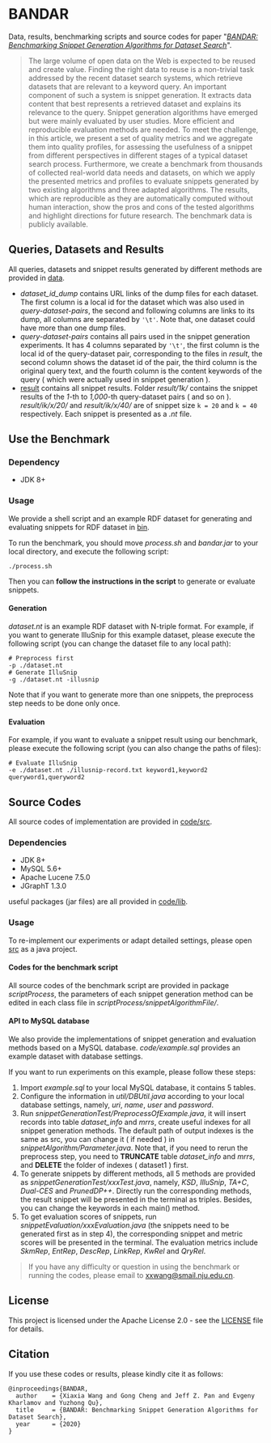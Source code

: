 # BANDAR

Data, results, benchmarking scripts and source codes for paper "*[BANDAR: Benchmarking Snippet Generation Algorithms for Dataset Search]()*". 

> The large volume of open data on the Web is expected to be reused and create value. Finding the right data to reuse is a non-trivial task addressed by the recent dataset search systems, which retrieve datasets that are relevant to a keyword query. An important component of such a system is snippet generation. It extracts data content that best represents a retrieved dataset and explains its relevance to the query. Snippet generation algorithms have emerged but were mainly evaluated by user studies. More efficient and reproducible evaluation methods are needed. To meet the challenge, in this article, we present a set of quality metrics and we aggregate them into quality profiles, for assessing the usefulness of a snippet from different perspectives in different stages of a typical dataset search process. Furthermore, we create a benchmark from thousands of collected real-world data needs and datasets, on which we apply the presented metrics and profiles to evaluate snippets generated by two existing algorithms and three adapted algorithms. The results, which are reproducible as they are automatically computed without human interaction, show the pros and cons of the tested algorithms and highlight directions for future research. The benchmark data is publicly available.

## Queries, Datasets and Results

All queries, datasets and snippet results generated by different methods are provided in [data]( https://github.com/nju-websoft/BANDAR/tree/master/data ). 

- *dataset_id_dump* contains URL links of the dump files for each dataset. The first column is a local id for the dataset which was also used in *query-dataset-pairs*, the second and following columns are links to its dump, all columns are separated by `'\t'`. Note that, one dataset could have more than one dump files. 
- *query-dataset-pairs* contains all pairs used in the snippet generation experiments. It has 4 columns separated by `'\t'`, the first column is the local id of the query-dataset pair, corresponding to the files in *result*, the second column shows the dataset id of the pair, the third column is the original query text, and the fourth column is the content keywords of the query ( which were actually used in snippet generation ).  
- [result](https://github.com/nju-websoft/BANDAR/tree/master/data/result) contains all snippet results. Folder *result/1k/* contains the snippet results of the *1*-th to *1,000*-th query-dataset pairs ( and so on ).  *result/ik/x/20/* and *result/ik/x/40/* are of snippet size `k = 20` and `k = 40` respectively. Each snippet is presented as a *.nt* file. 

## Use the Benchmark

### Dependency

- JDK 8+

### Usage

We provide a shell script and an example RDF dataset for generating and evaluating snippets for RDF dataset in [bin](https://github.com/nju-websoft/BANDAR/tree/master/bin). 

To run the benchmark,  you should move *process.sh* and *bandar.jar* to your local directory, and execute the following script: 

```shell
./process.sh
```

Then you can **follow the instructions in the script** to generate or evaluate snippets. 

#### Generation

*dataset.nt* is an example RDF dataset with N-triple format. For example, if you want to generate IlluSnip for this example dataset, please execute the following script (you can change the dataset file to any local path): 

```shell
# Preprocess first
-p ./dataset.nt
# Generate IlluSnip
-g ./dataset.nt -illusnip
```

Note that if you want to generate more than one snippets, the preprocess step needs to be done only once.  

#### Evaluation

For example, if you want to evaluate a snippet result using our benchmark, please execute the following script (you can also change the paths of files): 

```shell
# Evaluate IlluSnip
-e ./dataset.nt ./illusnip-record.txt keyword1,keyword2 queryword1,queryword2
```

## Source Codes

All source codes of implementation are provided in [code/src]( https://github.com/nju-websoft/BANDAR/tree/master/code/src ). 

### Dependencies

- JDK 8+
- MySQL 5.6+
- Apache Lucene 7.5.0
- JGraphT 1.3.0

useful packages (jar files) are all provided in [code/lib](https://github.com/nju-websoft/BANDAR/tree/master/code/lib). 

### Usage

To re-implement our experiments or adapt detailed settings, please open [src](https://github.com/nju-websoft/BANDAR/tree/master/code/src) as a java project. 

#### Codes for the benchmark script

All source codes of the benchmark script are provided in package *scriptProcess*, the parameters of each snippet generation method can be edited in each class file in *scriptProcess/snippetAlgorithmFile/*. 

#### API to MySQL database

We also provide the implementations of snippet generation and evaluation methods based on a MySQL database. *code/example.sql* provides an example dataset with database settings.  

If you want to run experiments on this example, please follow these steps: 

1. Import *example.sql* to your local MySQL database, it contains 5 tables. 
2. Configure the information in *util/DBUtil.java* according to your local database settings, namely, *uri*, *name*, *user* and *password*. 
3. Run *snippetGenerationTest/PreprocessOfExample.java*, it will insert records into table *dataset_info* and *mrrs*, create useful indexes for all snippet generation methods. The default path of output indexes is the same as src, you can change it ( if needed ) in *snippetAlgorithm/Parameter.java*. Note that, if you need to rerun the preprocess step, you need to **TRUNCATE** table *dataset_info* and *mrrs*, and **DELETE** the folder of indexes ( dataset1 ) first. 
4. To generate snippets by different methods, all 5 methods are provided as *snippetGenerationTest/xxxTest.java*, namely, *KSD*, *IlluSnip*, *TA+C*, *Dual-CES* and *PrunedDP++*. Directly run the corresponding methods, the result snippet will be presented in the terminal as triples. Besides, you can change the keywords in each main() method. 
5. To get evaluation scores of snippets, run *snippetEvaluation/xxxEvaluation.java* (the snippets need to be generated first as in step 4), the corresponding snippet and metric scores will be presented in the terminal. The evaluation metrics include *SkmRep*, *EntRep*, *DescRep*, *LinkRep*, *KwRel* and *QryRel*. 

> If you have any difficulty or question in using the benchmark or running the codes, please email to [xxwang@smail.nju.edu.cn](mailto:xxwang@smail.nju.edu.cn). 

## License

 This project is licensed under the Apache License 2.0 - see the [LICENSE](https://github.com/nju-websoft/BANDAR/blob/master/LICENSE) file for details. 

## Citation

If you use these codes or results, please kindly cite it as follows:

```
@inproceedings{BANDAR,
  author    = {Xiaxia Wang and Gong Cheng and Jeff Z. Pan and Evgeny Kharlamov and Yuzhong Qu},
  title     = {BANDAR: Benchmarking Snippet Generation Algorithms for Dataset Search},
  year      = {2020}
}
```
